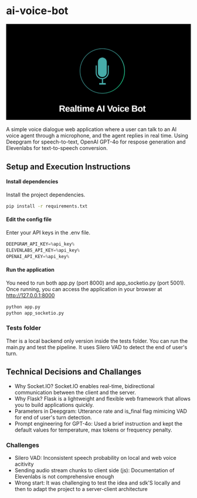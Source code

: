 # ai-voice-bot
<p align="center">
    <img width=600 src="https://github.com/hasanselimyagci/ai-voice-bot/blob/main/voice-bot.png">
  </p>

A simple voice dialogue web application where a user can talk to an AI voice agent through a microphone, and the agent replies in real time. Using Deepgram for speech-to-text, OpenAI GPT-4o for respose generation and Elevenlabs for text-to-speech conversion.


## Setup and Execution Instructions

#### Install dependencies

Install the project dependencies.

```bash
pip install -r requirements.txt
```

#### Edit the config file

Enter your API keys in the .env file.

```js
DEEPGRAM_API_KEY=%api_key%
ELEVENLABS_API_KEY=%api_key%
OPENAI_API_KEY=%api_key%
```

#### Run the application

You need to run both app.py (port 8000) and app_socketio.py (port 5001). Once running, you can access the application in your browser at <http://127.0.0.1:8000>

```bash
python app.py
python app_socketio.py
```
### Tests folder

Ther is a local backend only version inside the tests folder. You can run the main.py and test the pipeline. It uses Silero VAD to detect the end of user's turn.

## Technical Decisions and Challanges

- Why Socket.IO? Socket.IO enables real-time, bidirectional communication between the client and the server.
- Why Flask? Flask is a lightweight and flexible web framework that allows you to build applications quickly.
- Parameters in Deepgram: Utterance rate and is_final flag mimicing VAD for end of user's turn detection.
- Prompt engineering for GPT-4o: Used a brief instruction and kept the default values for temperature, max tokens or frequency penalty.

### Challenges

- Silero VAD: Inconsistent speech probability on local and web voice acitivity
- Sending audio stream chunks to client side (js): Documentation of Elevenlabs is not comprehensive enough
- Wrong start: It was challenging to test the idea and sdk'S locally and then to adapt the project to a server-client architecture

